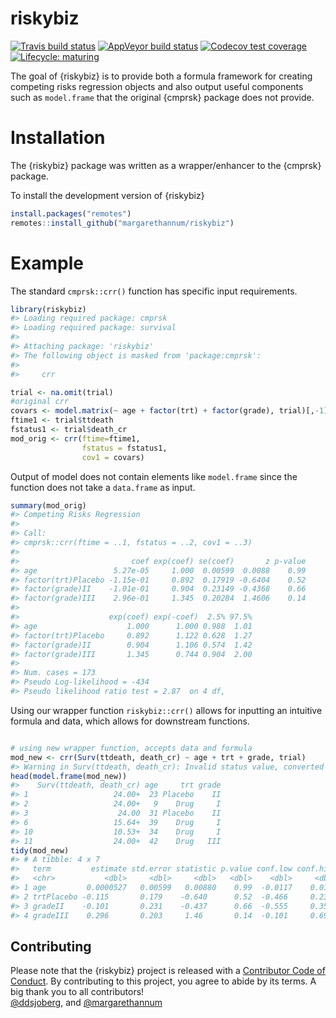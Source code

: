 
<!-- README.md is generated from README.Rmd. Please edit that file -->

# riskybiz

<!-- badges: start -->

[![Travis build
status](https://travis-ci.org/margarethannum/riskybiz.svg?branch=master)](https://travis-ci.org/margarethannum/riskybiz)
[![AppVeyor build
status](https://ci.appveyor.com/api/projects/status/github/margarethannum/riskybiz?branch=master&svg=true)](https://ci.appveyor.com/project/margarethannum/riskybiz)
[![Codecov test
coverage](https://codecov.io/gh/margarethannum/riskybiz/branch/master/graph/badge.svg)](https://codecov.io/gh/margarethannum/riskybiz?branch=master)
[![Lifecycle:
maturing](https://img.shields.io/badge/lifecycle-maturing-blue.svg)](https://www.tidyverse.org/lifecycle/#maturing)
<!-- badges: end -->

The goal of {riskybiz} is to provide both a formula framework for
creating competing risks regression objects and also output useful
components such as `model.frame` that the original {cmprsk} package does
not provide.

# Installation

The {riskybiz} package was written as a wrapper/enhancer to the {cmprsk}
package.

To install the development version of {riskybiz}

``` r
install.packages("remotes")
remotes::install_github("margarethannum/riskybiz")
```

# Example

The standard `cmprsk::crr()` function has specific input requirements.

``` r
library(riskybiz)
#> Loading required package: cmprsk
#> Loading required package: survival
#> 
#> Attaching package: 'riskybiz'
#> The following object is masked from 'package:cmprsk':
#> 
#>     crr

trial <- na.omit(trial)
#original crr
covars <- model.matrix(~ age + factor(trt) + factor(grade), trial)[,-1]
ftime1 <- trial$ttdeath
fstatus1 <- trial$death_cr
mod_orig <- crr(ftime=ftime1,
                fstatus = fstatus1,
                cov1 = covars)
```

Output of model does not contain elements like `model.frame` since the
function does not take a `data.frame` as input.

``` r
summary(mod_orig)
#> Competing Risks Regression
#> 
#> Call:
#> cmprsk::crr(ftime = ..1, fstatus = ..2, cov1 = ..3)
#> 
#>                         coef exp(coef) se(coef)       z p-value
#> age                 5.27e-05     1.000  0.00599  0.0088    0.99
#> factor(trt)Placebo -1.15e-01     0.892  0.17919 -0.6404    0.52
#> factor(grade)II    -1.01e-01     0.904  0.23149 -0.4368    0.66
#> factor(grade)III    2.96e-01     1.345  0.20284  1.4606    0.14
#> 
#>                    exp(coef) exp(-coef)  2.5% 97.5%
#> age                    1.000      1.000 0.988  1.01
#> factor(trt)Placebo     0.892      1.122 0.628  1.27
#> factor(grade)II        0.904      1.106 0.574  1.42
#> factor(grade)III       1.345      0.744 0.904  2.00
#> 
#> Num. cases = 173
#> Pseudo Log-likelihood = -434 
#> Pseudo likelihood ratio test = 2.87  on 4 df,
```

Using our wrapper function `riskybiz::crr()` allows for inputting an
intuitive formula and data, which allows for downstream functions.

``` r

# using new wrapper function, accepts data and formula
mod_new <- crr(Surv(ttdeath, death_cr) ~ age + trt + grade, trial)
#> Warning in Surv(ttdeath, death_cr): Invalid status value, converted to NA
head(model.frame(mod_new))
#>    Surv(ttdeath, death_cr) age     trt grade
#> 1                   24.00+  23 Placebo    II
#> 2                   24.00+   9    Drug     I
#> 3                    24.00  31 Placebo    II
#> 6                   15.64+  39    Drug     I
#> 10                  10.53+  34    Drug     I
#> 11                  24.00+  42    Drug   III
tidy(mod_new)
#> # A tibble: 4 x 7
#>   term         estimate std.error statistic p.value conf.low conf.high
#>   <chr>           <dbl>     <dbl>     <dbl>   <dbl>    <dbl>     <dbl>
#> 1 age         0.0000527   0.00599   0.00880    0.99  -0.0117    0.0118
#> 2 trtPlacebo -0.115       0.179    -0.640      0.52  -0.466     0.236 
#> 3 gradeII    -0.101       0.231    -0.437      0.66  -0.555     0.353 
#> 4 gradeIII    0.296       0.203     1.46       0.14  -0.101     0.694
```

## Contributing

Please note that the {riskybiz} project is released with a [Contributor
Code of
Conduct](https://github.com/margarethannum/riskybiz/CODE_OF_CONDUCT.html).
By contributing to this project, you agree to abide by its terms. A big
thank you to all contributors\!  
[@ddsjoberg](https://github.com/ddsjoberg), and
[@margarethannum](https://github.com/margarethannum)
